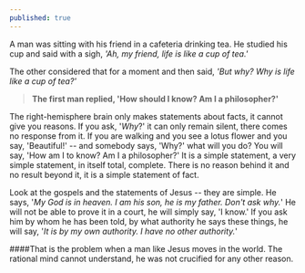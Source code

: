 ```yaml
---
published: true
---
```


A man was sitting with his friend in a cafeteria drinking tea. He studied his cup and said with a sigh, _'Ah, my friend, life is like a cup of tea.'_

The other considered that for a moment and then said, _'But why? Why is life like a cup of tea?'_

> **The first man replied, 'How should I know? Am I a philosopher?'**

The right-hemisphere brain only makes statements about facts, it cannot give you reasons. If you ask, '_Why_?' it can only remain silent, there comes no response from it. If you are walking and you see a lotus flower and you say, 'Beautiful!' -- and somebody says, 'Why?' what will you do? You will say, 'How am I to know? Am I a philosopher?' It is a simple statement, a very simple statement, in itself total, complete. There is no reason behind it and no result beyond it, it is a simple statement of fact. 

Look at the gospels and the statements of Jesus -- they are simple. He says, '_My God is in heaven. I am his son, he is my father. Don't ask why._' He will not be able to prove it in a court, he will simply say, 'I know.' If you ask him by whom he has been told, by what authority he says these things, he will say, '_It is by my own authority. I have no other authority._' 

####That is the problem when a man like Jesus moves in the world. The rational mind cannot understand, he was not crucified for any other reason.
